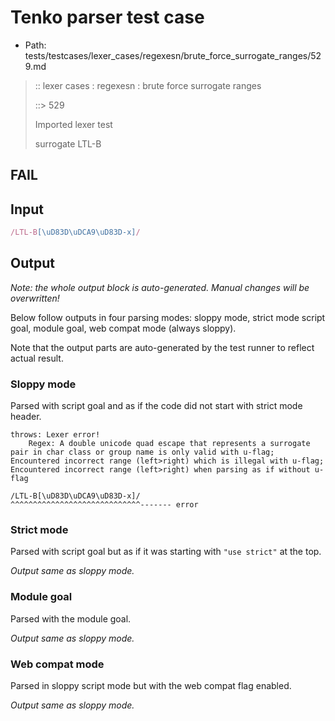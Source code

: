 # Tenko parser test case

- Path: tests/testcases/lexer_cases/regexesn/brute_force_surrogate_ranges/529.md

> :: lexer cases : regexesn : brute force surrogate ranges
>
> ::> 529
>
> Imported lexer test
>
> surrogate LTL-B

## FAIL

## Input

`````js
/LTL-B[\uD83D\uDCA9\uD83D-x]/
`````

## Output

_Note: the whole output block is auto-generated. Manual changes will be overwritten!_

Below follow outputs in four parsing modes: sloppy mode, strict mode script goal, module goal, web compat mode (always sloppy).

Note that the output parts are auto-generated by the test runner to reflect actual result.

### Sloppy mode

Parsed with script goal and as if the code did not start with strict mode header.

`````
throws: Lexer error!
    Regex: A double unicode quad escape that represents a surrogate pair in char class or group name is only valid with u-flag; Encountered incorrect range (left>right) which is illegal with u-flag; Encountered incorrect range (left>right) when parsing as if without u-flag

/LTL-B[\uD83D\uDCA9\uD83D-x]/
^^^^^^^^^^^^^^^^^^^^^^^^^^^^^------- error
`````

### Strict mode

Parsed with script goal but as if it was starting with `"use strict"` at the top.

_Output same as sloppy mode._

### Module goal

Parsed with the module goal.

_Output same as sloppy mode._

### Web compat mode

Parsed in sloppy script mode but with the web compat flag enabled.

_Output same as sloppy mode._
